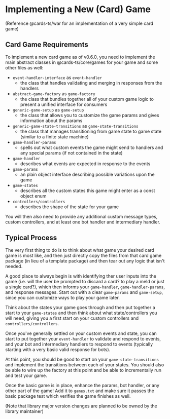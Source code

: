 # Implementing a New (Card) Game

(Reference @cards-ts/war for an implementation of a very simple card game)

## Card Game Requirements

To implement a new card game as of v0.6.0, you need to implement the main abstract classes in @cards-ts/core/games for your game and some other files as well:

- `event-handler-interface` as `event-handler`
  - the class that handles validating and merging in responses from the handlers
- `abstract-game-factory` as `game-factory`
  - the class that bundles together all of your custom game logic to present a unified interface for consumers
- `generic-game-setup` as `game-setup`
  - the class that allows you to customize the game params and gives information about the params
- `generic-game-state-transitions` as `game-state-transitions`
  - the class that manages transitioning from game state to game state (similar to a finite state machine)
- `game-handler-params`
  - spells out what custom events the game might send to handlers and any special params (if not contained in the state)
- `game-handler`
  - describes what events are expected in response to the events
- `game-params`
  - an plain object interface describing possible variations upon the game
- `game-states`
  - describes all the custom states this game might enter as a const object enum
- `controllers/controllers`
  - describes the shape of the state for your game

You will then also need to provide any additional custom message types, custom controllers, and at least one bot handler and intermediary handler.

## Typical Process

The very first thing to do is to think about what game your desired card game is most like, and then just directly copy the files from that card game package (in lieu of a template package) and then tear out any logic that isn't needed.

A good place to always begin is with identifying ther user inputs into the game (i.e. will the user be prompted to discard a card? to play a meld or just a single card?), which then informs your `game-handler`, `game-handler-params`, and response messages. Start out with a clear `game-params` and `game-setup`, since you can customize ways to play your game later.

Think about the states your game goes through and then put together a start to your `game-states` and then think about what state/controllers you will need, giving you a first start on your custom controllers and `controllers/controllers`.

Once you've generally settled on your custom events and state, you can start to put together your `event-handler` to validate and respond to events, and your bot and intermediary handlers to respond to events (typically starting with a very basic valid response for bots).

At this point, you should be good to start on your `game-state-transitions` and implement the transitions between each of your states. You should also be able to wire up the factory at this point and be able to incrementally run and test your game.

Once the basic game is in place, enhance the params, bot handler, or any other part of the game! Add it to `games.txt` and make sure it passes the basic package test which verifies the game finishes as well.

(Note that library major version changes are planned to be owned by the library maintainer)